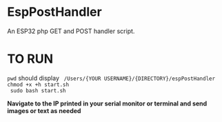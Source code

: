 # EspPostHandler
An ESP32 php GET and POST handler script. 

<h1>TO RUN </h1>
<code>pwd</code> should display <code> /Users/{YOUR USERNAME}/{DIRECTORY}/espPostHandler</code> <br/>
<code>chmod +x +h start.sh </code> <br/>
<code> sudo bash start.sh </code> <br/>

<b> Navigate to the IP printed in your serial monitor or terminal and send images or text as needed
</b>